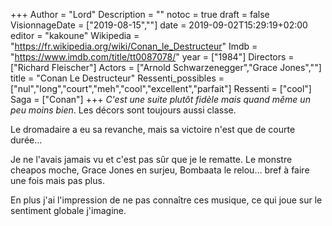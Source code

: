 +++
Author = "Lord"
Description = ""
notoc = true
draft = false
VisionnageDate = ["2019-08-15",""]
date = 2019-09-02T15:29:19+02:00
editor = "kakoune"
Wikipedia = "https://fr.wikipedia.org/wiki/Conan_le_Destructeur"
Imdb = "https://www.imdb.com/title/tt0087078/"
year = ["1984"]
Directors = ["Richard Fleischer"]
Actors = ["Arnold Schwarzenegger","Grace Jones",""]
title = "Conan Le Destructeur"
Ressenti_possibles = ["nul","long","court","meh","cool","excellent","parfait"]
Ressenti = ["cool"] 
Saga = ["Conan"]
+++
*C'est une suite plutôt fidèle mais quand même un peu moins bien*.
Les décors sont toujours aussi classe.

Le dromadaire a eu sa revanche, mais sa victoire n'est que de courte durée…

Je ne l'avais jamais vu et c'est pas sûr que je le rematte.
Le monstre cheapos moche, Grace Jones en surjeu, Bombaata le relou… bref à faire une fois mais pas plus.

En plus j'ai l'impression de ne pas connaître ces musique, ce qui joue sur le sentiment globale j'imagine.
